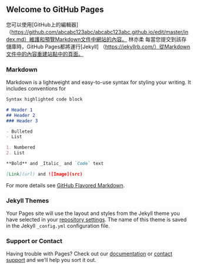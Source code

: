 ## Welcome to GitHub Pages

您可以使用[GitHub上的編輯器] （https://github.com/abcabc123abc/abcabc123abc.github.io/edit/master/index.md）維護和預覽Markdown文件中網站的內容。
林亦柔
每當您提交到該存儲庫時，GitHub Pages都將運行[Jekyll] （https://jekyllrb.com/）從Markdown文件中的內容重建站點中的頁面。

### Markdown

Markdown is a lightweight and easy-to-use syntax for styling your writing. It includes conventions for

```markdown
Syntax highlighted code block

# Header 1
## Header 2
### Header 3

- Bulleted
- List

1. Numbered
2. List

**Bold** and _Italic_ and `Code` text

[Link](url) and ![Image](src)
```

For more details see [GitHub Flavored Markdown](https://guides.github.com/features/mastering-markdown/).

### Jekyll Themes

Your Pages site will use the layout and styles from the Jekyll theme you have selected in your [repository settings](https://github.com/abcabc123abc/abcabc123abc.github.io/settings). The name of this theme is saved in the Jekyll `_config.yml` configuration file.

### Support or Contact

Having trouble with Pages? Check out our [documentation](https://help.github.com/categories/github-pages-basics/) or [contact support](https://github.com/contact) and we’ll help you sort it out.
